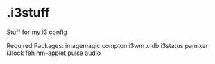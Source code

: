 # .i3stuff

Stuff for my i3 config

Required Packages:
imagemagic
compton
i3wm
xrdb
i3status
pamixer
i3lock
feh
nm-applet
pulse audio


